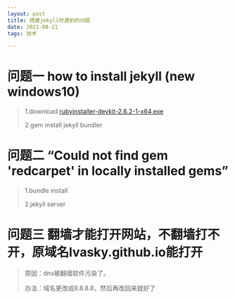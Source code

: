 ```yaml
---
layout: post
title: 搭建jekyll时遇到的问题
date: 2021-08-21 
tags: 技术

---
```



# 问题一  how to install jekyll (new windows10)

> 1.download [rubyinstaller-devkit-2.6.2-1-x64.exe](https://rubyinstaller.org/downloads/)
>
> 2.gem install jekyll bundler

# 问题二  “Could not find gem 'redcarpet' in locally installed gems”

> 1.bundle install
>
> 2.jekyll server

# 问题三 翻墙才能打开网站，不翻墙打不开，原域名lvasky.github.io能打开

> 原因：dns被翻墙软件污染了。
>
> 办法：域名更改成8.8.8.8，然后再改回来就好了